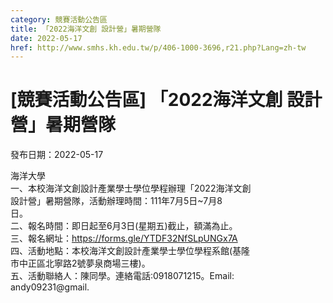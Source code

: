 ```yaml
---
category: 競賽活動公告區
title: 「2022海洋文創 設計營」暑期營隊
date: 2022-05-17
href: http://www.smhs.kh.edu.tw/p/406-1000-3696,r21.php?Lang=zh-tw
---
```


# [競賽活動公告區] 「2022海洋文創 設計營」暑期營隊

發布日期：2022-05-17

海洋大學  
一、本校海洋文創設計產業學士學位學程辦理「2022海洋文創  
設計營」暑期營隊，活動辦理時間：111年7月5日~7月8  
日。  
二、報名時間：即日起至6月3日(星期五)截止，額滿為止。  
三、報名網址：https://forms.gle/YTDF32NfSLpUNGx7A  
四、活動地點：本校海洋文創設計產業學士學位學程系館(基隆  
市中正區北寧路2號夢泉商場三樓)。  
五、活動聯絡人：陳同學。連絡電話:0918071215。Email:  
andy09231@gmail.


